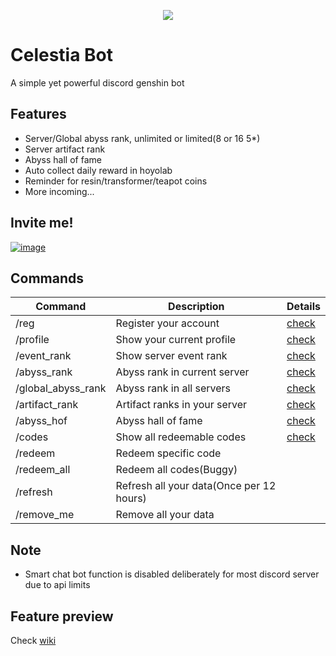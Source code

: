 <p align="center">
  <img src="https://user-images.githubusercontent.com/109652760/228099008-d0303ceb-4795-4f60-b6b2-d6bd8c5a5f19.png" />
</p>

# Celestia Bot

A simple yet powerful discord genshin bot

## Features
* Server/Global abyss rank, unlimited or limited(8 or 16 5*)
* Server artifact rank
* Abyss hall of fame
* Auto collect daily reward in hoyolab
* Reminder for resin/transformer/teapot coins
* More incoming...

## Invite me!
[![image](https://user-images.githubusercontent.com/109652760/228126364-0380c883-023a-445a-aad7-620a762e2270.png)](https://discord.com/api/oauth2/authorize?client_id=988697044988334100&permissions=414464722944&scope=bot%20applications.commands)

## Commands

| Command            | Description                              | Details |
|--------------------|------------------------------------------|---------|
| /reg               | Register your account                    | [check](https://github.com/genshin-discord/CelestiaBot/wiki/CelestiaBot-registration-help)   |
| /profile           | Show your current profile                | [check](https://github.com/genshin-discord/CelestiaBot/wiki/Command-example#profile)        |
| /event_rank        | Show server event rank                   | [check](https://github.com/genshin-discord/CelestiaBot/wiki/Command-example#event_rank)        |
| /abyss_rank        | Abyss rank in current server             | [check](https://github.com/genshin-discord/CelestiaBot/wiki/Command-example#abyss_rank)        |
| /global_abyss_rank | Abyss rank in all servers                | [check](https://github.com/genshin-discord/CelestiaBot/wiki/Command-example#global_abyss_rank)        |
| /artifact_rank     | Artifact ranks in your server            | [check](https://github.com/genshin-discord/CelestiaBot/wiki/Command-example#artifact_rank)        |
| /abyss_hof         | Abyss hall of fame                       | [check](https://github.com/genshin-discord/CelestiaBot/wiki/Command-example#abyss_hof)        |
| /codes             | Show all redeemable codes                | [check](https://github.com/genshin-discord/CelestiaBot/wiki/Command-example#codes)        |
| /redeem            | Redeem specific code                     |         |
| /redeem_all        | Redeem all codes(Buggy)                  |         |
| /refresh           | Refresh all your data(Once per 12 hours) |         |
| /remove_me         | Remove all your data                     |         |

## Note
* Smart chat bot function is disabled deliberately for most discord server due to api limits 

## Feature preview

Check [wiki](https://github.com/genshin-discord/CelestiaBot/wiki/Command-example)
